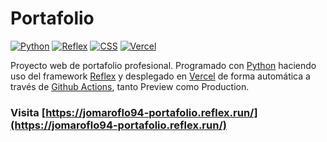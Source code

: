 # Portafolio

[![Python](https://img.shields.io/badge/Python-3.11+-yellow?style=for-the-badge&logo=python&logoColor=white&labelColor=101010)](https://python.org)
[![Reflex](https://img.shields.io/badge/Reflex-0.4.5+-5646ED?style=for-the-badge&logo=reflex&logoColor=white&labelColor=101010)](https://reflex.dev)
[![CSS](https://img.shields.io/badge/CSS-blue?style=for-the-badge&logo=css3&logoColor=white&labelColor=101010)](https://developer.mozilla.org/es/docs/Web/CSS)
[![Vercel](https://img.shields.io/badge/Vercel-static-gray?style=for-the-badge&logo=vercel&logoColor=white&labelColor=101010)](https://vercel.com)

Proyecto web de portafolio profesional. 
Programado con [Python](https://www.python.org/) haciendo uso del framework [Reflex](https://reflex.dev/) y desplegado en [Vercel](https://vercel.com/) de forma automática a través de [Github Actions](https://github.com/features/actions), tanto Preview como Production.

### Visita [https://jomaroflo94-portafolio.reflex.run/](https://jomaroflo94-portafolio.reflex.run/)
